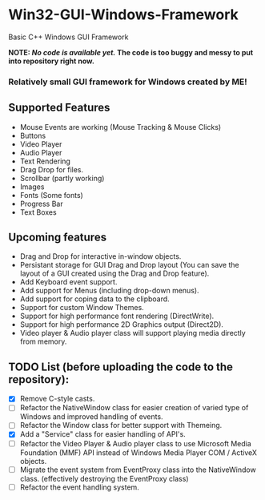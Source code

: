 # Win32-GUI-Windows-Framework
Basic C++ Windows GUI Framework

**NOTE: _No code is available yet._ The code is too buggy and messy to put into repository right now.** 

### Relatively small GUI framework for Windows created by ME!

## Supported Features

- Mouse Events are working (Mouse Tracking & Mouse Clicks)
- Buttons
- Video Player
- Audio Player
- Text Rendering
- Drag Drop for files.
- Scrollbar (partly working)
- Images
- Fonts (Some fonts)
- Progress Bar
- Text Boxes

## Upcoming features

- Drag and Drop for interactive in-window objects.
- Persistant storage for GUI Drag and Drop layout (You can save the layout of a GUI created using the Drag and Drop feature).
- Add Keyboard event support.
- Add support for Menus (including drop-down menus).
- Add support for coping data to the clipboard.
- Support for custom Window Themes.
- Support for high performance font rendering (DirectWrite).
- Support for high performance 2D Graphics output (Direct2D). 
- Video player & Audio player class will support playing media directly from memory.

## TODO List (before uploading the code to the repository):

- [x] Remove C-style casts.
- [ ] Refactor the NativeWindow class for easier creation of varied type of Windows and improved handling of events.
- [ ] Refactor the Window class for better support with Themeing.
- [x] Add a "Service" class for easier handling of API's. 
- [ ] Refactor the Video Player & Audio player class to use Microsoft Media Foundation (MMF) API instead of Windows Media Player COM / ActiveX objects.
- [ ] Migrate the event system from EventProxy class into the NativeWindow class. (effectively destroying the EventProxy class)
- [ ] Refactor the event handling system.
